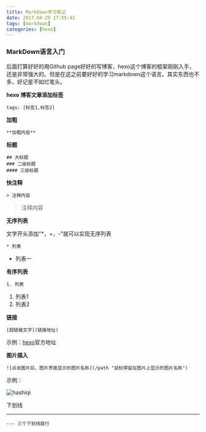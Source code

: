 ```yaml
---
title: MarkDown学习笔记
date: 2017-04-29 17:55:43
tags: [markdown]
categories: [hexo]
---
```


### MarkDown语言入门

后面打算好好的用Github page好好的写博客，hexo这个博客的框架刚刚入手，还是非常强大的。但是在这之前要好好的学习markdown这个语言。其实东西也不多，好记星不如烂笔头。



**hexo 博客文章添加标签**

```
tags: [标签1,标签2]
```

**加粗**

```
**加粗内容**
```

<!-- more -->

**标题**

```
## 大标题
### 二级标题
#### 三级标题
```

**快注释**

```
> 注释内容
```

> 注释内容

**无序列表**

文字开头添加"*，+，-"就可以实现无序列表

```
* 列表
```

* 列表一

**有序列表**

```
1. 列表
```

1. 列表1
2. 列表2



**链接**

```
[超链接文字](链接地址)
```

示例：[hexo](https://hexo.io/)官方地址



**图片插入**

```
![点击图片后，图片界面显示的图片名称](/path "鼠标停留在图片上显示的图片名称")
```

示例：

![hashiqi](/img/hashiqi.jpg "哈士奇")



下划线

---

```
--- 三个下划线就行
```




